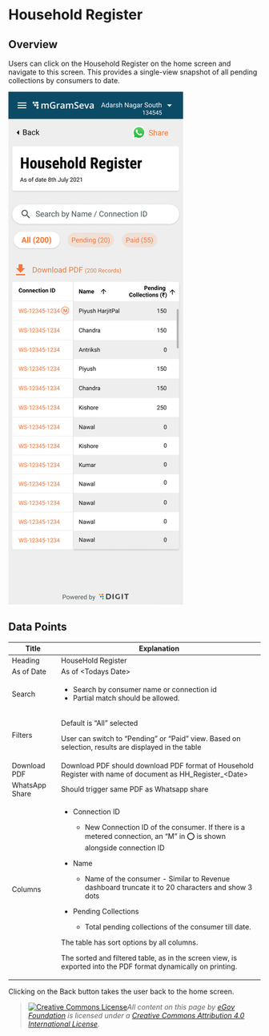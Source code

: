 # Household Register

## **Overview**

Users can click on the Household Register on the home screen and navigate to this screen. This provides a single-view snapshot of all pending collections by consumers to date.

![](<../../../.gitbook/assets/image (5).png>)

## Data Points

| **Title**      | **Explanation**                                                                                                                                                                                                                                                                                                                                                                                                                                                                                                                                                                                 |
| -------------- | ----------------------------------------------------------------------------------------------------------------------------------------------------------------------------------------------------------------------------------------------------------------------------------------------------------------------------------------------------------------------------------------------------------------------------------------------------------------------------------------------------------------------------------------------------------------------------------------------- |
| Heading        | HouseHold Register                                                                                                                                                                                                                                                                                                                                                                                                                                                                                                                                                                              |
| As of Date     | As of \<Todays Date>                                                                                                                                                                                                                                                                                                                                                                                                                                                                                                                                                                            |
| Search         | <ul><li>Search by consumer name or connection id</li><li>Partial match should be allowed.</li></ul>                                                                                                                                                                                                                                                                                                                                                                                                                                                                                             |
| Filters        | <p>Default is “All” selected</p><p>User can switch to “Pending” or “Paid” view. Based on selection, results are displayed in the table</p>                                                                                                                                                                                                                                                                                                                                                                                                                                                      |
| Download PDF   | Download PDF should download PDF format of Household Register with name of document as HH\_Register\_\<Date>                                                                                                                                                                                                                                                                                                                                                                                                                                                                                    |
| WhatsApp Share | Should trigger same PDF as Whatsapp share                                                                                                                                                                                                                                                                                                                                                                                                                                                                                                                                                       |
| Columns        | <ul><li><p>Connection ID</p><ul><li>New Connection ID of the consumer. If there is a metered connection, an “M” in ⭕️ is shown alongside connection ID</li></ul></li><li><p>Name</p><ul><li>Name of the consumer - Similar to Revenue dashboard truncate it to 20 characters and show 3 dots</li></ul></li><li><p>Pending Collections</p><ul><li>Total pending collections of the consumer till date.</li></ul></li></ul><p>The table has sort options by all columns.</p><p>The sorted and filtered table, as in the screen view, is exported into the PDF format dynamically on printing.</p> |

Clicking on the Back button takes the user back to the home screen.



> [![Creative Commons License](https://i.creativecommons.org/l/by/4.0/80x15.png)_​_](http://creativecommons.org/licenses/by/4.0/)_All content on this page by_ [_eGov Foundation_](https://egov.org.in/) _is licensed under a_ [_Creative Commons Attribution 4.0 International License_](http://creativecommons.org/licenses/by/4.0/)_._
